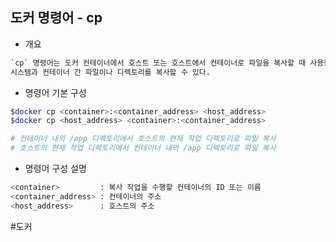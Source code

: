 ## 도커 명령어 - cp

- 개요
```txt
`cp` 명령어는 도커 컨테이너에서 호스트 또는 호스트에서 컨테이너로 파일을 복사할 때 사용한다. 
시스템과 컨테이너 간 파일이나 디렉토리를 복사할 수 있다.
```

- 명령어 기본 구성
```bash
$docker cp <container>:<container_address> <host_address>
$docker cp <host_address> <container>:<container_address>

# 컨테이너 내의 /app 디렉토리에서 호스트의 현재 작업 디렉토리로 파일 복사
# 호스트의 현재 작업 디렉토리에서 컨테이너 내의 /app 디렉토리로 파일 복사
```

- 명령어 구성 설명
```bash
<container>         : 복사 작업을 수행할 컨테이너의 ID 또는 이름
<container_address> : 컨테이너의 주소
<host_address>      : 호스트의 주소
```

#도커
